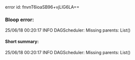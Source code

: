 error id: fnvnT6ioaSB96+vjLlG6LA==
### Bloop error:

25/06/18 00:20:17 INFO DAGScheduler: Missing parents: List()
#### Short summary: 

25/06/18 00:20:17 INFO DAGScheduler: Missing parents: List()